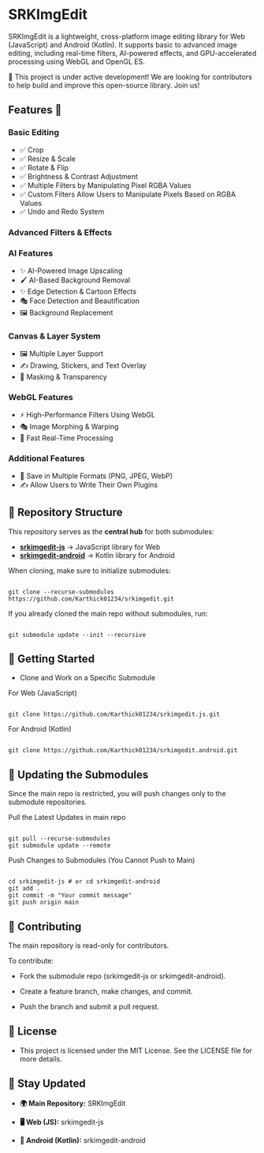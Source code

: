 # SRKImgEdit

SRKImgEdit is a lightweight, cross-platform image editing library for Web (JavaScript) and Android (Kotlin). It supports basic to advanced image editing, including real-time filters, AI-powered effects, and GPU-accelerated processing using WebGL and OpenGL ES.

🚧 This project is under active development! We are looking for contributors to help build and improve this open-source library. Join us!

## Features 🚀

### **Basic Editing**

- ✅ Crop
- ✅ Resize & Scale
- ✅ Rotate & Flip
- ✅ Brightness & Contrast Adjustment
- ✅ Multiple Filters by Manipulating Pixel RGBA Values
- ✅ Custom Filters Allow Users to Manipulate Pixels Based on RGBA Values
- ✅ Undo and Redo System

### **Advanced Filters & Effects**

### **AI Features**

- ✨ AI-Powered Image Upscaling
- 🖌️ AI-Based Background Removal
- ✨ Edge Detection & Cartoon Effects
- 🎭 Face Detection and Beautification
- 🖼️ Background Replacement

### **Canvas & Layer System**

- 🖼️ Multiple Layer Support
- ✍️ Drawing, Stickers, and Text Overlay
- 📌 Masking & Transparency

### **WebGL Features**

- ⚡ High-Performance Filters Using WebGL
- 🎭 Image Morphing & Warping
- 🚀 Fast Real-Time Processing

### **Additional Features**

- 📸 Save in Multiple Formats (PNG, JPEG, WebP)
- ✍️ Allow Users to Write Their Own Plugins

## 📌 Repository Structure

This repository serves as the **central hub** for both submodules:

- **[srkimgedit-js](https://github.com/Karthick01234/srkimgedit.js)** → JavaScript library for Web
- **[srkimgedit-android](https://github.com/Karthick01234/srkimgedit.android)** → Kotlin library for Android

When cloning, make sure to initialize submodules:

```

git clone --recurse-submodules https://github.com/Karthick01234/srkimgedit.git

```

If you already cloned the main repo without submodules, run:

```

git submodule update --init --recursive

```

## 🚀 Getting Started

- Clone and Work on a Specific Submodule

For Web (JavaScript)

```

git clone https://github.com/Karthick01234/srkimgedit.js.git

```

For Android (Kotlin)

```

git clone https://github.com/Karthick01234/srkimgedit.android.git

```

## 🔄 Updating the Submodules

Since the main repo is restricted, you will push changes only to the submodule repositories.

Pull the Latest Updates in main repo

```

git pull --recurse-submodules
git submodule update --remote

```

Push Changes to Submodules (You Cannot Push to Main)

```

cd srkimgedit-js # or cd srkimgedit-android
git add .
git commit -m "Your commit message"
git push origin main

```

## 🤝 Contributing

The main repository is read-only for contributors.

To contribute:

- Fork the submodule repo (srkimgedit-js or srkimgedit-android).

- Create a feature branch, make changes, and commit.

- Push the branch and submit a pull request.

## 📜 License

- This project is licensed under the MIT License. See the LICENSE file for more details.

## 📢 Stay Updated

- **🌍 Main Repository:** SRKImgEdit

- **🖥️ Web (JS):** srkimgedit-js

- **📱 Android (Kotlin):** srkimgedit-android
